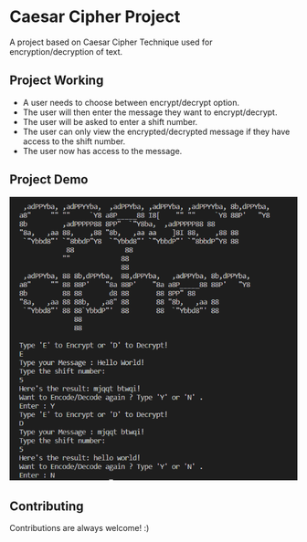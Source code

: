 
# Caesar Cipher Project

A project based on Caesar Cipher Technique used for
encryption/decryption of text.


## Project Working

- A user needs to choose between encrypt/decrypt option.
- The user will then enter the message they want to encrypt/decrypt.
- The user will be asked to enter a shift number.
- The user can only view the encrypted/decrypted message
if they have access to the shift number.
- The user now has access to the message.

## Project Demo

![Caesar Cipher Demo](img/cc.png)


## Contributing

Contributions are always welcome! :)


